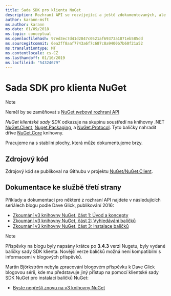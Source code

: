 ```yaml
---
title: Sada SDK pro klienta NuGet
description: Rozhraní API se rozvíjející a ještě zdokumentovaných, ale příklady jsou k dispozici na blogu Dave Glick.
author: karann-msft
ms.author: karann
ms.date: 01/09/2018
ms.topic: conceptual
ms.openlocfilehash: 97ed3ec7d41d2847c0521af69373a1871eb585dd
ms.sourcegitcommit: 6ea2ff8aaf7743a6f7c687c8a9400b7b60f21a52
ms.translationtype: MT
ms.contentlocale: cs-CZ
ms.lasthandoff: 01/16/2019
ms.locfileid: "54324679"
---
```

# <a name="nuget-client-sdk"></a>Sada SDK pro klienta NuGet

> [!Note]
> Neměl by se zaměňovat s [NuGet *webové* rozhraní API](https://docs.microsoft.com/en-us/nuget/api/overview)

*NuGet klientské sady SDK* odkazuje na skupinu soustředí na knihovny .NET [NuGet.Client](https://www.nuget.org/packages/NuGet.Client), [Nuget.Packaging](https://www.nuget.org/packages/NuGet.Packaging), a [NuGet.Protocol](https://www.nuget.org/packages/NuGet.Protocol). Tyto balíčky nahradit dříve [NuGet.Core](https://www.nuget.org/packages/NuGet.Core/) knihovny.

Pracujeme na s stabilní plochy, která může dokumentujeme brzy.

## <a name="source-code"></a>Zdrojový kód

Zdrojový kód se publikoval na Githubu v projektu [NuGet/NuGet.Client](https://github.com/NuGet/NuGet.Client).

## <a name="third-party-documentation"></a>Dokumentace ke službě třetí strany

Příklady a dokumentaci pro některé z rozhraní API najdete v následujících seriálech blogu podle Dave Glick, publikování 2016:

- [Zkoumání v3 knihovny NuGet, část 1: Úvod a koncepty](http://daveaglick.com/posts/exploring-the-nuget-v3-libraries-part-1)
- [Zkoumání v3 knihovny NuGet, část 2: Vyhledávání balíčků](http://daveaglick.com/posts/exploring-the-nuget-v3-libraries-part-2)
- [Zkoumání v3 knihovny NuGet, část 3: Instalace balíčků](http://daveaglick.com/posts/exploring-the-nuget-v3-libraries-part-3)

> [!Note]
> Příspěvky na blogu byly napsány krátce po **3.4.3** verzi Nugetu, byly vydané balíčky sady SDK klienta.
> Novější verze balíčků možná není kompatibilní s informacemi v blogových příspěvků.

Martin Björkström nebyla zpracování blogovém příspěvku k Dave Glick blogovou sérii, kde mu představuje jiný přístup na pomocí klientské sady SDK NuGet pro instalaci balíčků NuGet:

- [Byste nepřešli znovu na v3 knihovny NuGet](https://martinbjorkstrom.com/posts/2018-09-19-revisiting-nuget-client-libraries)
